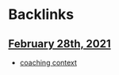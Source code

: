 
# Backlinks
## [February 28th, 2021](<February 28th, 2021.md>)
- [coaching context](<coaching context.md>)

